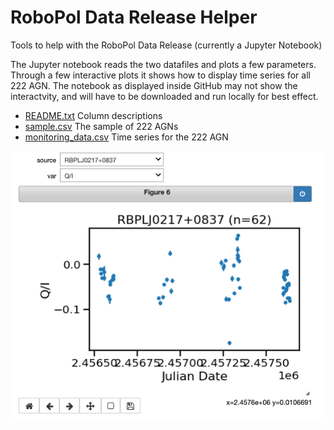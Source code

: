 # RoboPol Data Release Helper
Tools to help with the RoboPol Data Release (currently a Jupyter Notebook)

The Jupyter notebook reads the two datafiles and plots a few parameters.
Through a few interactive plots it shows how to display time series
for all 222 AGN. The notebook as displayed inside GitHub may not show
the interactvity, and will have to be downloaded and run locally for best
effect.

- [README.txt](README.txt) Column descriptions
- [sample.csv](sample.csv) The sample of 222 AGNs
- [monitoring_data.csv](monitoring_data.csv) Time series for the 222 AGN

![Interactive Display](InteractiveDisplay.png)
